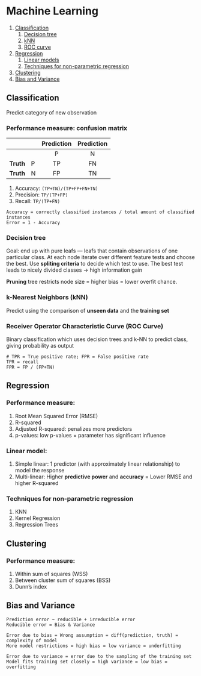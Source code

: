 # Machine Learning

1. [Classification](#classification)
    1. [Decision tree](#decision-tree)
    2. [kNN](#k-nearest-neighbors-knn)
    3. [ROC curve](#receiver-operator-characteristic-curve-roc-curve)
2. [Regression](#regression)
    1. [Linear models](#linear-model)
    2. [Techniques for non-parametric regression](#techniques-for-non-parametric-regression)
3. [Clustering](#clustering)
4. [Bias and Variance](#bias-and-variance)


## Classification
Predict category of new observation

### Performance measure: confusion matrix

|||Prediction|Prediction|
| --- | --- | :---: | :---: |
||| P | N |
| **Truth** | P | TP | FN |
| **Truth** | N | FP | TN |

1. Accuracy: `(TP+TN)/(TP+FP+FN+TN)`
2. Precision: `TP/(TP+FP)`
3. Recall: `TP/(TP+FN)`

```
Accuracy = correctly classified instances / total amount of classified instances
Error = 1 - Accuracy
```

### Decision tree
Goal: end up with pure leafs — leafs that contain observations of one particular class. At each node iterate over different feature tests and choose the best. Use **spliting criteria** to decide which test to use. The best test leads to nicely divided classes -> high information gain

**Pruning** tree restricts node size = higher bias = lower overfit chance.

### k-Nearest Neighbors (kNN)
Predict using the comparison of **unseen data** and the **training set**

### Receiver Operator Characteristic Curve (ROC Curve)
Binary classification which uses decision trees and k-NN to predict class, giving probability as output

```
# TPR = True positive rate; FPR = False positive rate
TPR = recall
FPR = FP / (FP+TN)
```


## Regression
### Performance measure: 
1. Root Mean Squared Error (RMSE)
2. R-squared
3. Adjusted R-squared: penalizes more predictors
4. p-values: low p-values = parameter has significant influence

### Linear model:
1. Simple linear: 1 predictor (with approximately linear relationship) to model the response
2. Multi-linear: Higher **predictive power** and **accuracy** = Lower RMSE and higher R-squared

### Techniques for non-parametric regression
1. KNN
2. Kernel Regression
3. Regression Trees


## Clustering
### Performance measure:
1. Within sum of squares (WSS)
2. Between cluster sum of squares (BSS)
3. Dunn’s index

## Bias and Variance
```
Prediction error ~ reducible + irreducible error
Reducible error = Bias & Variance
```
```
Error due to bias = Wrong assumption = diff(prediction, truth) = complexity of model
More model restrictions = high bias = low variance = underfitting
```
```
Error due to variance = error due to the sampling of the training set
Model fits training set closely = high variance = low bias = overfitting
```
